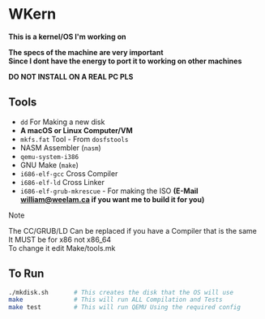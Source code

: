 # WKern  
**This is a kernel/OS I'm working on**  

__The specs of the machine are very important__  
__Since I dont have the energy to port it to working on other machines__  

__DO NOT INSTALL ON A REAL PC PLS__  

## Tools
  
- `dd` For Making a new disk  
- __A macOS or Linux Computer/VM__  
- `mkfs.fat` Tool - From `dosfstools`
- NASM Assembler  (`nasm`)
- `qemu-system-i386` 
- GNU Make  (`make`)
- `i686-elf-gcc` Cross Compiler  
- `i686-elf-ld` Cross Linker  
- `i686-elf-grub-mkrescue` - For making the ISO __(E-Mail william@weelam.ca if you want me to build it for you)__  
  
>[!NOTE]  
>The CC/GRUB/LD Can be replaced if you have a Compiler that is the same  
>It MUST be for x86 not x86_64  
>To change it edit Make/tools.mk  


## To Run

```sh
./mkdisk.sh       # This creates the disk that the OS will use
make              # This will run ALL Compilation and Tests
make test         # This will run QEMU Using the required config
```